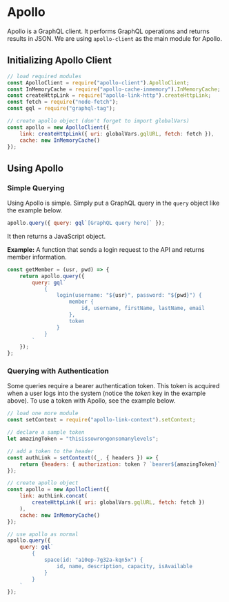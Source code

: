 # Apollo

Apollo is a GraphQL client. It performs GraphQL operations and returns results in JSON. We are using `apollo-client` as the main module for Apollo.

## Initializing Apollo Client

```javascript
// load required modules
const ApolloClient = require("apollo-client").ApolloClient;
const InMemoryCache = require("apollo-cache-inmemory").InMemoryCache;
const createHttpLink = require("apollo-link-http").createHttpLink;
const fetch = require("node-fetch");
const gql = require("graphql-tag");

// create apollo object (don't forget to import globalVars)
const apollo = new ApolloClient({
	link: createHttpLink({ uri: globalVars.gqlURL, fetch: fetch }),
	cache: new InMemoryCache()
});
```
## Using Apollo

### Simple Querying

Using Apollo is simple. Simply put a GraphQL query in the `query` object like the example below.

```javascript
apollo.query({ query: gql`[GraphQL query here]` });
```

It then returns a JavaScript object.

__Example:__ A function that sends a login request to the API and returns member information.

```javascript
const getMember = (usr, pwd) => {
	return apollo.query({
		query: gql`
			{
				login(username: "${usr}", password: "${pwd}") {
					member {
						id, username, firstName, lastName, email
					},
					token
				}
			}
		`
	});
};
```

### Querying with Authentication

Some queries require a bearer authentication token. This token is acquired when a user logs into the system (notice the _token_ key in the example above). To use a token with Apollo, see the example below.

```javascript
// load one more module
const setContext = require("apollo-link-context").setContext;

// declare a sample token
let amazingToken = "thisissowrongonsomanylevels";

// add a token to the header
const authLink = setContext((_, { headers }) => {
	return {headers: { authorization: token ? `bearer${amazingToken}` : "" }};
});

// create apollo object
const apollo = new ApolloClient({
	link: authLink.concat(
		createHttpLink({ uri: globalVars.gqlURL, fetch: fetch })
	),
	cache: new InMemoryCache()
});

// use apollo as normal
apollo.query({
	query: gql`
		{
			space(id: "a10ep-7g32a-kqn5x") {
				id, name, description, capacity, isAvailable
			}
		}
	`
});
```
